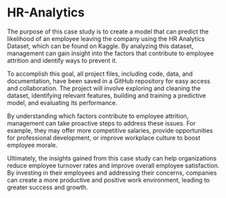 # HR-Analytics

The purpose of this case study is to create a model that can predict the likelihood of an employee leaving the company using the HR Analytics Dataset, which can be found on Kaggle. By analyzing this dataset, management can gain insight into the factors that contribute to employee attrition and identify ways to prevent it.

To accomplish this goal, all project files, including code, data, and documentation, have been saved in a GitHub repository for easy access and collaboration. The project will involve exploring and cleaning the dataset, identifying relevant features, building and training a predictive model, and evaluating its performance.

By understanding which factors contribute to employee attrition, management can take proactive steps to address these issues. For example, they may offer more competitive salaries, provide opportunities for professional development, or improve workplace culture to boost employee morale.

Ultimately, the insights gained from this case study can help organizations reduce employee turnover rates and improve overall employee satisfaction. By investing in their employees and addressing their concerns, companies can create a more productive and positive work environment, leading to greater success and growth.
